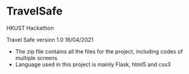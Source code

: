 # TravelSafe
HKUST Hackathon

Travel Safe version 1.0 16/04/2021

- The zip file contains all the files for the project, including codes of multiple screens
- Language used in this project is mainly Flask, html5 and css3
